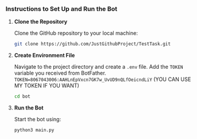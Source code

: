 ### Instructions to Set Up and Run the Bot

1. **Clone the Repository**

    Clone the GitHub repository to your local machine:

    ```bash
    git clone https://github.com/JustGithubProject/TestTask.git
    ```

2. **Create Environment File**

    Navigate to the project directory and create a `.env` file. Add the `TOKEN` variable you received from BotFather.
    `TOKEN=8067043006:AAHLnEpVxcn7GK7w_UvUD9nQLfOeicndLiY` (YOU CAN USE MY TOKEN IF YOU WANT)

    ```bash
    cd bot
    ```

3. **Run the Bot**

    Start the bot using:

    ```bash
    python3 main.py
    ```
